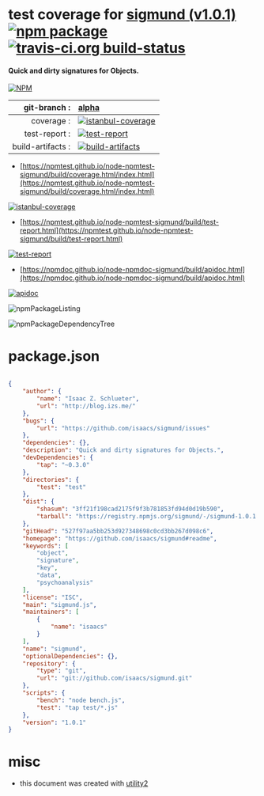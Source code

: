 # test coverage for  [sigmund (v1.0.1)](https://github.com/isaacs/sigmund#readme)  [![npm package](https://img.shields.io/npm/v/npmtest-sigmund.svg?style=flat-square)](https://www.npmjs.org/package/npmtest-sigmund) [![travis-ci.org build-status](https://api.travis-ci.org/npmtest/node-npmtest-sigmund.svg)](https://travis-ci.org/npmtest/node-npmtest-sigmund)
#### Quick and dirty signatures for Objects.

[![NPM](https://nodei.co/npm/sigmund.png?downloads=true&downloadRank=true&stars=true)](https://www.npmjs.com/package/sigmund)

| git-branch : | [alpha](https://github.com/npmtest/node-npmtest-sigmund/tree/alpha)|
|--:|:--|
| coverage : | [![istanbul-coverage](https://npmtest.github.io/node-npmtest-sigmund/build/coverage.badge.svg)](https://npmtest.github.io/node-npmtest-sigmund/build/coverage.html/index.html)|
| test-report : | [![test-report](https://npmtest.github.io/node-npmtest-sigmund/build/test-report.badge.svg)](https://npmtest.github.io/node-npmtest-sigmund/build/test-report.html)|
| build-artifacts : | [![build-artifacts](https://npmtest.github.io/node-npmtest-sigmund/glyphicons_144_folder_open.png)](https://github.com/npmtest/node-npmtest-sigmund/tree/gh-pages/build)|

- [https://npmtest.github.io/node-npmtest-sigmund/build/coverage.html/index.html](https://npmtest.github.io/node-npmtest-sigmund/build/coverage.html/index.html)

[![istanbul-coverage](https://npmtest.github.io/node-npmtest-sigmund/build/screenCapture.buildCi.browser.%252Ftmp%252Fbuild%252Fcoverage.lib.html.png)](https://npmtest.github.io/node-npmtest-sigmund/build/coverage.html/index.html)

- [https://npmtest.github.io/node-npmtest-sigmund/build/test-report.html](https://npmtest.github.io/node-npmtest-sigmund/build/test-report.html)

[![test-report](https://npmtest.github.io/node-npmtest-sigmund/build/screenCapture.buildCi.browser.%252Ftmp%252Fbuild%252Ftest-report.html.png)](https://npmtest.github.io/node-npmtest-sigmund/build/test-report.html)

- [https://npmdoc.github.io/node-npmdoc-sigmund/build/apidoc.html](https://npmdoc.github.io/node-npmdoc-sigmund/build/apidoc.html)

[![apidoc](https://npmdoc.github.io/node-npmdoc-sigmund/build/screenCapture.buildCi.browser.%252Ftmp%252Fbuild%252Fapidoc.html.png)](https://npmdoc.github.io/node-npmdoc-sigmund/build/apidoc.html)

![npmPackageListing](https://npmtest.github.io/node-npmtest-sigmund/build/screenCapture.npmPackageListing.svg)

![npmPackageDependencyTree](https://npmtest.github.io/node-npmtest-sigmund/build/screenCapture.npmPackageDependencyTree.svg)



# package.json

```json

{
    "author": {
        "name": "Isaac Z. Schlueter",
        "url": "http://blog.izs.me/"
    },
    "bugs": {
        "url": "https://github.com/isaacs/sigmund/issues"
    },
    "dependencies": {},
    "description": "Quick and dirty signatures for Objects.",
    "devDependencies": {
        "tap": "~0.3.0"
    },
    "directories": {
        "test": "test"
    },
    "dist": {
        "shasum": "3ff21f198cad2175f9f3b781853fd94d0d19b590",
        "tarball": "https://registry.npmjs.org/sigmund/-/sigmund-1.0.1.tgz"
    },
    "gitHead": "527f97aa5bb253d927348698c0cd3bb267d098c6",
    "homepage": "https://github.com/isaacs/sigmund#readme",
    "keywords": [
        "object",
        "signature",
        "key",
        "data",
        "psychoanalysis"
    ],
    "license": "ISC",
    "main": "sigmund.js",
    "maintainers": [
        {
            "name": "isaacs"
        }
    ],
    "name": "sigmund",
    "optionalDependencies": {},
    "repository": {
        "type": "git",
        "url": "git://github.com/isaacs/sigmund.git"
    },
    "scripts": {
        "bench": "node bench.js",
        "test": "tap test/*.js"
    },
    "version": "1.0.1"
}
```



# misc
- this document was created with [utility2](https://github.com/kaizhu256/node-utility2)
